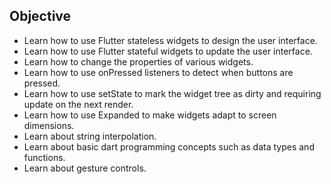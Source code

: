 ## Objective

* Learn how to use Flutter stateless widgets to design the user interface.
* Learn how to use Flutter stateful widgets to update the user interface.
* Learn how to change the properties of various widgets.
* Learn how to use onPressed listeners to detect when buttons are pressed.
* Learn how to use setState to mark the widget tree as dirty and requiring update on the next render.
* Learn how to use Expanded to make widgets adapt to screen dimensions.
* Learn about string interpolation.
* Learn about basic dart programming concepts such as data types and functions.
* Learn about gesture controls.
